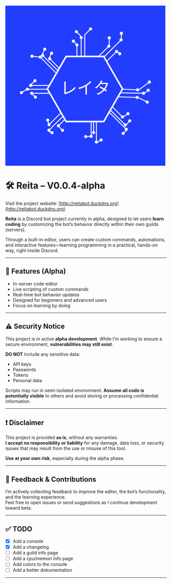 ![Reita Banner](./logo.png)

# 🛠️ Reita – V0.0.4-alpha

Visit the project website: [http://reitabot.duckdns.org](http://reitabot.duckdns.org)

**Reita** is a Discord bot project currently in alpha, designed to let users **learn coding** by customizing the bot’s behavior directly within their own guilds (servers).

Through a built-in editor, users can create custom commands, automations, and interactive features—learning programming in a practical, hands-on way, right inside Discord.

---

## 🚀 Features (Alpha)

- In-server code editor  
- Live scripting of custom commands  
- Real-time bot behavior updates  
- Designed for beginners and advanced users  
- Focus on learning by doing  

---

## ⚠️ Security Notice

This project is in active **alpha development**. While I’m working to ensure a secure environment, **vulnerabilities may still exist**.

**DO NOT** include any sensitive data:
- API keys  
- Passwords  
- Tokens  
- Personal data

Scripts may run in semi-isolated environment. **Assume all code is potentially visible** to others and avoid storing or processing confidential information.

---

## ❗ Disclaimer

This project is provided **as is**, without any warranties.  
**I accept no responsibility or liability** for any damage, data loss, or security issues that may result from the use or misuse of this tool.

**Use at your own risk**, especially during the alpha phase.

---

## 📩 Feedback & Contributions

I’m actively collecting feedback to improve the editor, the bot’s functionality, and the learning experience.  
Feel free to open issues or send suggestions as I continue development toward beta.

---

## ✅ TODO

- [x] Add a console
- [x] Add a changelog
- [ ] Add a guild info page
- [ ] Add a cpu/memori info page
- [ ] Add colors to the console
- [ ] Add a better dokumentation

---
